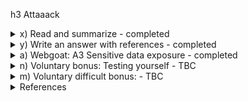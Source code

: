 h3 Attaaack
 
<details><summary> x) Read and summarize  - completed </summary>
<p> 
        € Costa-Gazcón 2021: Practical Threat Intelligence and Data-Driven Threat Hunting. Chapter 4: Mapping the Adversary 
        (all but "Testing yourself", which is left as voluntary bonus)
 
 1. The MITRE ATT&CK framework
 
  Description of 14 TTPs (tactics, techniques (+subtechniques), procedures) according to MITRE ATT&CK framwework.
  Each tactic has its own set of techniques/subtechniques with specific TA behaviors. 
   1. Reconnaissance  - new - trying to get as much info about the victim as possible 
   2. Resources Dev - new - conducting assessing resources process (these resources can be purchased, stolen, or developed)
   3. Initial Access - the very first step to get into victim's environment and get a foothold in the network using entry vectors
   4. Execution - using mali code inside victim's environment 
   5. Persistence - trying to stay inside victim' system 
   6. Privilige Escalation - trying to upgragde their access level, privilige, permission
   7. Defense Evation - avoiding to be detected by the victim's defense 
   8. Credential access - taking/ stealing user's credetial access to gain access fruther into the system, or to disguise their malicious activities 
   9. Discovery - gaining knowledge on how victim's environment is built
   10. Lateral movement - discovering how victim's network and system are configured, then pivoting from 1 to another until getting the target 
   11. Collection - collecting info from victim's environment for further exfiltration
   12. Command & Control - communication with the system after control it
   13. Exfiltration - stealing info why trying to stay undetected
   14. Impact - preventing users from accessing the system (manipulating/destroying the system and on)
 
 Procedure is the specific way a TA implements a specific techniques or subtechniques. A procedure can cover multiple techniques and subtechniques as well. 
 
 The ATT&CK Matrix 
 
Introduction to MITRE ATT&CK Matrix for Enterprise with tactics and theirs specific techniques related with expansion to techniques specifications (ID,     procedure examples, mitigation, detection and on) making ATT&CK a great resource for training, studying, planning and mapping. (Term used here - _"planning blue and red teaming exercises"_ a training strategy where the "red team" is the one trying to attack (TA) and the "blue team" is the one trying to defend. 
Source: [Cloud Range - Red Team vs. Blue Team excercises](https://www.cloudrangecyber.com/red-vs-blue-team)
 
 ![h3_i_Matrix_01](https://user-images.githubusercontent.com/99587532/216986406-dc57c2ef-2c8b-4c91-b3ce-06f2fe0c22af.png)
 
 Source: [Deploy Container](https://attack.mitre.org/versions/v12/techniques/T1610/) 
 
  The ATT&CK Navigator 
 
  Brief introduction to use the ATT&CK navigator which is a great studying tool to visualize a TA ' modus operandi ("a method of procedure"), or generate a security exercise. I found the introduction too brief, and took use of [Comparing layers in ATT&CK Navigator Walkthrough](https://attack.mitre.org/docs/training-cti/Comparing%20Layers%20in%20Navigator.pdf) which provided a much comprehensive instruction. 
 
 2. Mapping with ATT&CK
 
  Example of identifying ATT&CK tactics used in the case of Virus Bulletin 2018: Inside Formbook Infostealer by the malware researcher Gabriela Nicolao: (https://www.virusbulletin.com/uploads/pdf/magazine/2018/VB2018-Nicolao.pdf)
  
 </p> 
 </details>   
 <details><summary> y) Write an answer with references - completed </summary>
 <p> 
  Answer in the context of Mitre Att&ck, and pick examples that are different from the chapter in task x.
  
   * Define tactic and give an example.

The one I picked here is Execution (https://attack.mitre.org/tactics/TA0002/). As briefly mentioned in the previous part, execution refers to the act of TA running malicious code inside the victim's environment, either local or remote. This is usually paired with other tactics' techniques to acchieve broader goals, like getting data or "getting to know" the network, system. 
  
   * Define technique and subtechnique, and give an example of each.

There are 13 techniques included in this tactic and 21 subtechniques, of those, I focus here on T1204. User Execution and its subtechniques (malicious emails, links and/or images). User Execution usually goes in pair with other techniques, among them, most often, Phishing from Initial Access or may also occur at later phases of an instrution, for example, Command and Control via Remote Access Software. Using this tactic, TA "tricks" (social engineers) the victims into conducting specific actions to gain excecution. Few examples: 
  
  * user executing malicious code by opening a malicious document file, or links - in my opinion, this is one of most common/frequent form of techniques used. The TA (phisher/scammer) would send a "fake" email (looking like a legit one) containing a link/file asking for action from the user/victim. The user then clicks on the link or open the file attached which triggers downloading some malware without the user's knowledge and this later exploits and infect user' system. Example: [zdnet article -   hackers sending email with pdf file containing embedded word document triggering Snake keyloggermalware dowload to steal information](https://www.zdnet.com/article/this-malware-spreading-pdf-uses-a-sneaky-file-name-to-trick-the-unwary/))
 
  * user opening a file in a shared directory placed by the TA 
  * user enabling Remote Access Software, letting TA have direct control of the system.
  
  
   * Define procedure, and give an example of each.
  
TA sending Windows' users email containing malicious PDF files named "REMMITANCE INVOICE.pdf" with an embedded Word document named "has been verified. However PDF, Jpeg, xlsx, .docs". 
  
Once opening the file, Adobe Reader prompts the user to open the Word file, and here because of the name conbined with the warning notification from Adobe Reader, it reads "The file 'has been verified. However PDF, Jpeg, xlsx, .docs' may contain programs, macros or viruses that could potentially harm your computer. Open the file only if you are sure it is safe. Would you like to:" 
  
At the first glance, the notification with combination of the file name looks normal (the file's has been verified...). 
 ![image](https://user-images.githubusercontent.com/99587532/217180497-ce908d56-0f67-492d-9b58-013ec1b850d5.png)
 
The Word document contains a malicious URL where an external object linking and embedding (OLE) object. 
  
If the protected view is disable, Word would then download a Rich Text Format file from a web server which would be run in the context of the open document.
  
The OLE object contains shellcode exploiting the [CVE-2017-11882](https://msrc.microsoft.com/update-guide/vulnerability/CVE-2017-11882) remote code execution vulnerability in Equation Editor which had been addressed in 2017. 
  
It would also download the Snake Keylogger a malware used to steal sensitive information from user’s device, including saved credentials, keystrokes, screenshots of the user’s screen, and clipboard data. 
  
 </p> 
 </details>       
 <details><summary> a) Webgoat: A3 Sensitive data exposure - completed </summary>
 <p> 
        Insecure Login: 2 Let's try
  
Quite straight-forward task using knowledge from the previous 'General - Developer Tools' in h1, I used "Inspect" - "Network"- Click on "Log in" button - Find the "Post" start.mvc query - Click on "Request" to find the login details. 

The only issue I got in here is that password was given on the first line and username on the second line, so in a pilot mode, I tried the combo "password-username" and well, it didn't work. I started digging the internet and found out the tutorial/walkthrough showed exactly the steps I done, with only the difference in the name of "username". 
  
Ahah, so, lesson learnt: pay attention to each and every single thing, no matter how minor/silly they may look. 
 
<img width="794" alt="h3_webgoat_wrong" src="https://user-images.githubusercontent.com/99587532/217193195-8d4d3d42-b65a-4558-a1fe-b99d346d3171.png">

 </p> 
 </details>  
 <details><summary> n) Voluntary bonus: Testing yourself - TBC </summary>

 <p> 
  "Testing yourself" in Costa-Gazcón: Practical Threat Intelligence and Data-Driven Threat Hunting
  Chapter 4: Mapping the Adversary
 The very first techniques I was able to identify was User Execution: Malicious File (ID: T1204.002) and Malicious Link (ID: T1204.001) focusing on _"Formbook […] was distributed via PDFs with embedded links, DOC and XLS files with malicious macros, and compressed files containing the executable"_

 
 </p> 
  </details>  
  <details><summary> m) Voluntary difficult bonus: - TBC </summary>
  <p> 
  WebGoat: SQL Injection (advanced).
  </p> 
  </details>  
    
 <details><summary> References </summary>
 <p> 
  *[€ Costa-Gazcón 2021: Practical Threat Intelligence and Data-Driven Threat Hunting Chapter 4: Mapping the Adversary](https://www.oreilly.com/library/view/practical-threat-intelligence/9781838556372/B13376_04_Final_SK_ePub.xhtml#_idParaDest-75)
  * (https://learning.oreilly.com/library/view/practical-threat-intelligence/9781838556372/B13376_04_Final_SK_ePub.xhtml#_idParaDest-71)
  *[MITRE ATT&CK®](https://attack.mitre.org/)
  *[Mitre|ATTC&K - Enterprise Matrix](https://attack.mitre.org/matrices/enterprise/)
  *[Cloud Range - Red Team vs. Blue Team excercises](https://www.cloudrangecyber.com/red-vs-blue-team)
  *[Mitre ATT&CK Navigator](https://mitre-attack.github.io/attack-navigator/)
  *[Comparing layers in ATT&CK Navigator Walkthrough](https://attack.mitre.org/docs/training-cti/Comparing%20Layers%20in%20Navigator.pdf)
  *[Virus Bulletin 2018: Inside Formbook Infostealer](https://www.virusbulletin.com/uploads/pdf/magazine/2018/VB2018-Nicolao.pdf)
  *[Matthieu's assignment report for the y part](https://github.com/MatthieuBruh/h3_Attaaack)
  *[Mitre|ATT&CK-Execution](https://attack.mitre.org/tactics/TA0002/)
  *[CVE to T&TS: Using CVE attributes for MITRE ATT&CK mapping](https://l.vulcancyber.com/hubfs/Ebooks-and-White-Papers/Vulcan-Cyber-Mapping-CVEs-to-MITRE.pdf)
  *[Wikipedia-Social Engineering(security)](https://en.wikipedia.org/wiki/Social_engineering_(security))
  *[ZDnet - User Execution example](https://www.zdnet.com/article/this-malware-spreading-pdf-uses-a-sneaky-file-name-to-trick-the-unwary/) - for the example 
  *[HP Threat Research Blog • PDF Malware Is Not Yet Dead](https://threatresearch.ext.hp.com/pdf-malware-is-not-yet-dead/#)
  *[Snake keylogger malware](https://www.fortinet.com/blog/threat-research/deep-dive-into-a-fresh-variant-of-snake-keylogger-malware)
 </p> 
 </details>  
